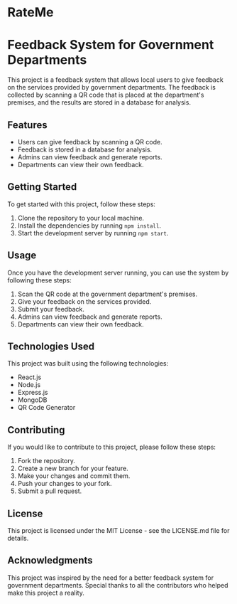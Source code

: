 # RateMe
# Feedback System for Government Departments

This project is a feedback system that allows local users to give feedback on the services provided by government departments. The feedback is collected by scanning a QR code that is placed at the department's premises, and the results are stored in a database for analysis.

## Features

- Users can give feedback by scanning a QR code.
- Feedback is stored in a database for analysis.
- Admins can view feedback and generate reports.
- Departments can view their own feedback.

## Getting Started

To get started with this project, follow these steps:

1. Clone the repository to your local machine.
2. Install the dependencies by running `npm install`.
3. Start the development server by running `npm start`.

## Usage

Once you have the development server running, you can use the system by following these steps:

1. Scan the QR code at the government department's premises.
2. Give your feedback on the services provided.
3. Submit your feedback.
4. Admins can view feedback and generate reports.
5. Departments can view their own feedback.

## Technologies Used

This project was built using the following technologies:

- React.js
- Node.js
- Express.js
- MongoDB
- QR Code Generator

## Contributing

If you would like to contribute to this project, please follow these steps:

1. Fork the repository.
2. Create a new branch for your feature.
3. Make your changes and commit them.
4. Push your changes to your fork.
5. Submit a pull request.

## License

This project is licensed under the MIT License - see the LICENSE.md file for details.

## Acknowledgments

This project was inspired by the need for a better feedback system for government departments. Special thanks to all the contributors who helped make this project a reality.